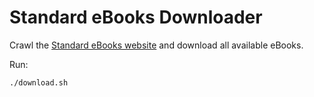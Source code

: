 # Standard eBooks Downloader

Crawl the [Standard eBooks website](standardebooks.org) and download all
available eBooks.

Run:
```sh
./download.sh
```
